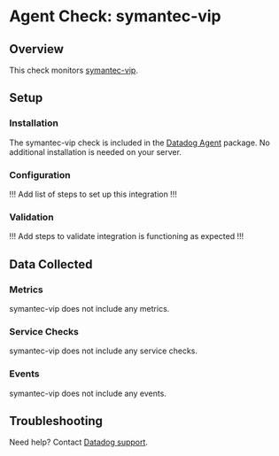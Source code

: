 # Agent Check: symantec-vip

## Overview

This check monitors [symantec-vip][1].

## Setup

### Installation

The symantec-vip check is included in the [Datadog Agent][2] package.
No additional installation is needed on your server.

### Configuration

!!! Add list of steps to set up this integration !!!

### Validation

!!! Add steps to validate integration is functioning as expected !!!

## Data Collected

### Metrics

symantec-vip does not include any metrics.

### Service Checks

symantec-vip does not include any service checks.

### Events

symantec-vip does not include any events.

## Troubleshooting

Need help? Contact [Datadog support][3].

[1]: **LINK_TO_INTEGRATION_SITE**
[2]: https://app.datadoghq.com/account/settings/agent/latest
[3]: https://docs.datadoghq.com/help/
